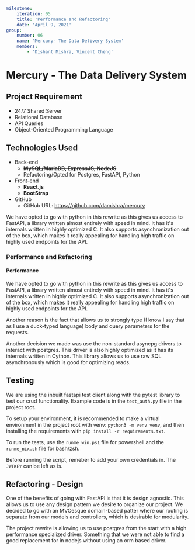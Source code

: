 ```yaml
milestone:
    iteration: 05
    title: 'Performance and Refactoring'
    date: 'April 9, 2021'
group:
    number: 06
    name: 'Mercury- The Data Delivery System'
    members:
        - 'Dishant Mishra, Vincent Cheng'
```

# Mercury - The Data Delivery System

## Project Requirement

-   24/7 Shared Server
-   Relational Database
-   API Queries
-   Object-Oriented Programming Language

## Technologies Used

-   Back-end
    -   ~~**MySQL/MariaDB, ExpressJS, NodeJS**~~
    -   Refactoring/Opted for Postgres, FastAPI, Python
-   Front-end
    -   **React.js**
    -   **BootStrap**
-   GitHub
    -   GitHub URL: https://github.com/damishra/mercury

We have opted to go with python in this rewrite as this gives us access to
FastAPI, a library written almost entirely with speed in mind. It has it's
internals written in highly optimized C. It also supports asynchronization out
of the box, which makes it really appealing for handling high traffic on highly
used endpoints for the API.

### Performance and Refactoring

#### Performance

We have opted to go with python in this rewrite as this gives us access to
FastAPI, a library written almost entirely with speed in mind. It has it's
internals written in highly optimized C. It also supports asynchronization out
of the box, which makes it really appealing for handling high traffic on highly
used endpoints for the API.

Another reason is the fact that allows us to strongly type (I know I say that as
I use a duck-typed language) body and query parameters for the requests.

Another decision we made was use the non-standard asyncpg drivers to interact
with postgres. This driver is also highly optimized as it has its internals
written in Cython. This library allows us to use raw SQL asynchronously which is
good for optimizing reads.

## Testing

We are using the inbuilt fastapi test client along with the pytest library to
test our crud functionality. Example code is in the `test_auth.py` file in the
project root.

To setup your environment, it is recommended to make a virtual environment in
the project root with venv: `python3 -m venv venv`, and then installing the
requirements with `pip install -r requirements.txt`.

To run the tests, use the `runme_win.ps1` file for powershell and the
`runme_nix.sh` file for bash/zsh.

Before running the script, remeber to add your own credentials in. The `JWTKEY`
can be left as is.

## Refactoring - Design

One of the benefits of going with FastAPI is that it is design agnostic. This
allows us to use any design pattern we desire to organize our project. We
decided to go with an MVCesque domain-based patter where our routing is separate
from our models and controllers, which is desirable for modularity.

The project rewrite is allowing us to use postgres from the start with a high
performance specialized driver. Something that we were not able to find a good
replacement for in nodejs without using an orm based driver.
